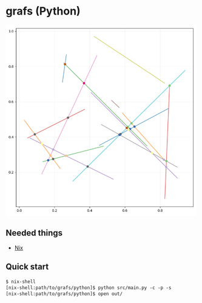 # grafs (Python)

![](cover.png)

Needed things
---
 * [Nix](https://nixos.org/nix/)

Quick start
---
```
$ nix-shell
[nix-shell:path/to/grafs/python]$ python src/main.py -c -p -s
[nix-shell:path/to/grafs/python]$ open out/
```
